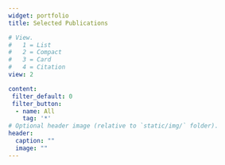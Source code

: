 ```yaml
---
widget: portfolio
title: Selected Publications

# View.
#   1 = List
#   2 = Compact
#   3 = Card
#   4 = Citation
view: 2

content:
 filter_default: 0
 filter_button:
  - name: All
    tag: '*'
# Optional header image (relative to `static/img/` folder).
header:
  caption: ""
  image: ""
---
```

